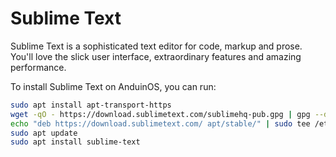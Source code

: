 # Sublime Text

Sublime Text is a sophisticated text editor for code, markup and prose. You'll love the slick user interface, extraordinary features and amazing performance.

To install Sublime Text on AnduinOS, you can run:

```bash
sudo apt install apt-transport-https
wget -qO - https://download.sublimetext.com/sublimehq-pub.gpg | gpg --dearmor | sudo tee /etc/apt/trusted.gpg.d/sublimehq-archive.gpg > /dev/null
echo "deb https://download.sublimetext.com/ apt/stable/" | sudo tee /etc/apt/sources.list.d/sublime-text.list
sudo apt update
sudo apt install sublime-text
```
